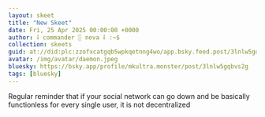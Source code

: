 ```yaml
---
layout: skeet
title: "New Skeet"
date: Fri, 25 Apr 2025 00:00:00 +0000
author: ⸸ commander ░ nova ⸸ :~$
collection: skeets
guid: at://did:plc:zzofxcatgqb5wpkqetnng4wo/app.bsky.feed.post/3lnlw5gqbvs2g
avatar: /img/avatar/daemon.jpeg
bluesky: https://bsky.app/profile/mkultra.monster/post/3lnlw5gqbvs2g
tags: [bluesky]
---
```


Regular reminder that if your social network can go down and be basically functionless for every single user, it is not decentralized
